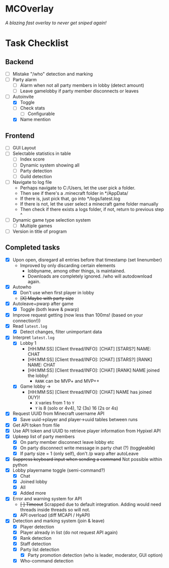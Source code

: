 # MCOverlay
*A blazing fast overlay to never get sniped again!*

# Task Checklist
## Backend
- [ ] Mistake "/who" detection and marking
- [ ] Party alarm
	- [ ] Alarm when not all party members in lobby (detect amount)
	- [ ] Leave gamelobby if party member disconnects or leaves
- [ ] Autoinvite
	- [X] Toggle
	- [ ] Check stats
		- [ ] Configurable
	- [X] Name mention
## Frontend
- [ ] GUI Layout
- [ ] Selectable statistics in table
	- [ ] Index score
	- [ ] Dynamic system showing all
	- [ ] Party detection
	- [ ] Guild detection
- [ ] Navigate to log file
	- Perhaps navigate to C:/Users, let the user pick a folder.
	- Then see if there's a .minecraft folder in */AppData/
	- If there is, just pick that, go into */logs/latest.log
	- If there is not, let the user select a minecraft game folder manually
	- Then check if there exists a logs folder, if not, return to previous step ^
- [ ] Dynamic game type selection system
	- [ ] Multiple games
- [ ] Version in title of program
## Completed tasks
- [X] Upon open, disregard all entries before that timestamp (set linenumber)
	- Improved by only discarding certain elements 
		- lobbyname, among other things, is maintained. 
		- Downloads are completely ignored. /who will autodownload again.
- [X] Autowho
	- [X] Don't use when first player in lobby
	- ~~[X] Maybe with party size~~
- [X] Autoleave+pwarp after game
	- [X] Toggle (both leave & pwarp)
- [X] Improve request getting (now less than 100ms! (based on your connection!))
- [x] Read `latest.log`
	- [x] Detect changes, filter unimportant data
- [x] Interpret `latest.log`
	- [x] Lobby 1
		- [HH:MM:SS] [Client thread/INFO]: [CHAT] [STARS?] NAME: CHAT
		- [HH:MM:SS] [Client thread/INFO]: [CHAT] [STARS?] [RANK] NAME: CHAT
		- [HH:MM:SS] [Client thread/INFO]: [CHAT] [RANK] NAME joined the lobby!
			- `RANK` can be MVP+ and MVP++
	- [x] Game lobby ->
		- [HH:MM:SS] [Client thread/INFO]: [CHAT] NAME has joined (X/Y)!
			- `X` varies from 1 to `Y`
			- `Y` is 8 (solo or 4v4), 12 (3s) 16 (2s or 4s)
- [x] Request UUID from Minecraft username API
	- [x] Save uuid->player and player->uuid tables between runs
- [x] Get API token from file
- [x] Use API token and UUID to retrieve player information from Hypixel API
- [X] Upkeep list of party members
	- [X] On party member disconnect leave lobby etc
	- [X] On party disconnect write message in party chat (?) (toggleable)
	- [X] If party size = 1 (only self), don't /p warp after autoLeave
- [X] ~~Suppress keyboard input when sending a command~~ Not possible within python
- [X] Lobby playername toggle (semi-command?)
	- [X] Chat
	- [X] Joined lobby
	- [X] All
	- [X] Added more
- [X] Error and warning system for API
	- ~~[ ] Timeout~~ Scrapped due to default integration. Adding would need threads inside threads so will not.
	- [X] API overload (diff MCAPI / HyAPI)
- [X] Detection and marking system (join & leave)
	- [X] Player detection
	- [X] Player already in list (do not request API again)
	- [X] Rank detection
	- [X] Staff detection
	- [X] Party list detection
		- [X] Party promotion detection (who is leader, moderator, GUI option)
	- [X] Who-command detection